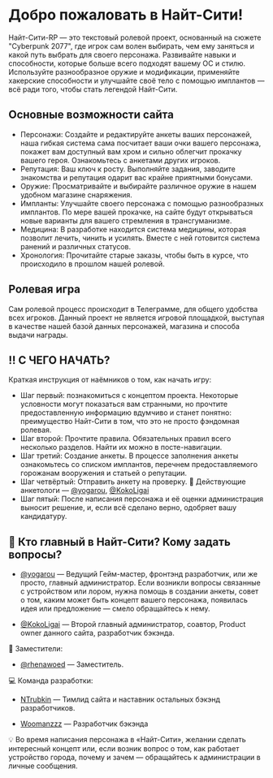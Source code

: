 # Добро пожаловать в Найт-Сити!   
Найт-Сити-RP — это текстовый ролевой проект, основанный на сюжете "Cyberpunk 2077", где игрок сам волен выбирать, чем ему заняться и какой путь выбрать для своего персонажа. 
Развивайте навыки и способности, которые больше всего подходят вашему ОС и стилю. Используйте разнообразное оружие и модификации, применяйте хакерские способности и улучшайте своё тело с помощью имплантов — всё ради того, чтобы стать легендой Найт-Сити.
## Основные возможности сайта
- Персонажи: Создайте и редактируйте анкеты ваших персонажей, наша гибкая система сама посчитает ваши очки вашего персонажа, покажет вам доступный вам хром и сильно облегчит прокачку вашего героя. Ознакомьтесь с анкетами других игроков.
- Репутация: Ваш ключ к росту. Выполняйте задания, заводите знакомства и репутация одарит вас крайне приятными бонусами. 
- Оружие: Просматривайте и выбирайте различное оружие в нашем удобном магазине снаряжения.
- Импланты: Улучшайте своего персонажа с помощью разнообразных имплантов. По мере вашей прокачке, на сайте будут открываться новые варианты для вашего стремления в трансгуманизме.
- Медицина: В разработке находится система медицины, которая позволит лечить, чинить и усилять. Вместе с ней готовится система ранений и различных статусов. 
- Хронология: Прочитайте старые заказы, чтобы быть в курсе, что происходило в прошлом нашей ролевой.

## Ролевая игра
Сам ролевой процесс происходит в Телеграмме, для общего удобства всех игроков. Данный проект не является игровой площадкой, выступая в качестве нашей базой данных персонажей, магазина и способа выдачи награды. 

## ‼️ С ЧЕГО НАЧАТЬ?

Краткая инструкция от наёмников о том, как начать игру: 

- Шаг первый: познакомиться с концептом проекта. Некоторые условности могут показаться вам странными, но прочтите предоставленную информацию вдумчиво и станет понятно:  преимущество Найт-Сити в том, что это не просто фэндомная ролевая.
- Шаг второй: Прочтите правила. Обязательных правил всего несколько разделов. Найти их можно в посте-навигации. 
- Шаг третий: Создание анкеты. В процессе заполнения анкеты ознакомьтесь со списком имплантов, перечнем предоставляемого горожанам вооружения и статьей о репутации.
- Шаг четвёртый: Отправить анкету на проверку. 🔸 Действующие анкетологи — [@yogarou](https://t.me/yogarou), [@KokoLigai](https://t.me/KokoLigai)
- Шаг пятый: После написания персонажа и её оценки администрация выносит решение, и, если всё сделано верно, одобряет вашу кандидатуру.

## 🔋 Кто главный в Найт-Сити? Кому задать вопросы? 

- [@yogarou](https://t.me/yogarou) — Ведущий Гейм-мастер, фронтэнд разработчик, или же просто, главный администратор. Если возникли вопросы связанные с устройством или лором, нужна помощь в создании анкеты, совет о том, 
каким может быть концепт вашего персонажа, появилась идея или предложение — смело обращайтесь к нему. 

- [@KokoLigai](https://t.me/KokoLigai) — Второй главный администратор, соавтор, Product owner данного сайта, разработчик бэкэнда. 

🪫 Заместители: 

- [@rhenawoed](https://t.me/rhenawoed) — Заместитель.

💻 Команда разработки:

- [NTrubkin](https://github.com/NTrubkin) — Тимлид сайта и наставник остальных бэкэнд разработчиков.

- [Woomanzzz](https://github.com/Woomanzzz) — Разработчик бэкэнда

💡 Во время написания персонажа в «Найт-Сити», желании сделать интересный концепт или, если возник вопрос о том, как работает устройство города, почему и зачем — обращайтесь к администрации в личные сообщения.
